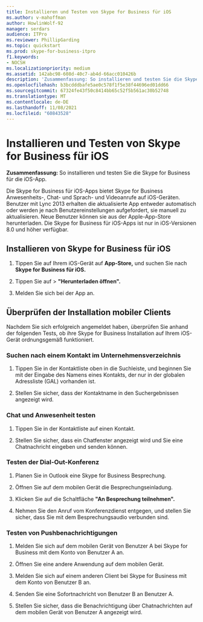 ```yaml
---
title: Installieren und Testen von Skype for Business für iOS
ms.author: v-mahoffman
author: HowlinWolf-92
manager: serdars
audience: ITPro
ms.reviewer: PhillipGarding
ms.topic: quickstart
ms.prod: skype-for-business-itpro
f1.keywords:
- NOCSH
ms.localizationpriority: medium
ms.assetid: 142abc98-608d-40c7-ab4d-66acc010426b
description: 'Zusammenfassung: So installieren und testen Sie die Skype for Business für die iOS-App.'
ms.openlocfilehash: b3bcdddbafe5ae0c578f1f5e38f44696ed01dd66
ms.sourcegitcommit: 67324fe43f50c8414bb65c52f5b561ac30b52748
ms.translationtype: MT
ms.contentlocale: de-DE
ms.lasthandoff: 11/08/2021
ms.locfileid: "60843528"
---
```

# <a name="install-and-test-skype-for-business-for-ios"></a>Installieren und Testen von Skype for Business für iOS
 
**Zusammenfassung:** So installieren und testen Sie die Skype for Business für die iOS-App.
  
Die Skype for Business für iOS-Apps bietet Skype for Business Anwesenheits-, Chat- und Sprach- und Videoanrufe auf iOS-Geräten. Benutzer mit Lync 2013 erhalten die aktualisierte App entweder automatisch oder werden je nach Benutzereinstellungen aufgefordert, sie manuell zu aktualisieren. Neue Benutzer können sie aus der Apple-App-Store herunterladen. Die Skype for Business für iOS-Apps ist nur in iOS-Versionen 8.0 und höher verfügbar.
  
## <a name="installing-skype-for-business-for-ios"></a>Installieren von Skype for Business für iOS

1. Tippen Sie auf Ihrem iOS-Gerät auf **App-Store,** und suchen Sie nach **Skype for Business für iOS.**
    
2. Tippen Sie auf   >  **"Herunterladen öffnen".** 
    
3. Melden Sie sich bei der App an.
    
## <a name="verifying-mobile-client-installation"></a>Überprüfen der Installation mobiler Clients

Nachdem Sie sich erfolgreich angemeldet haben, überprüfen Sie anhand der folgenden Tests, ob ihre Skype for Business Installation auf Ihrem iOS-Gerät ordnungsgemäß funktioniert. 
  
### <a name="search-for-a-contact-in-the-corporate-directory"></a>Suchen nach einem Kontakt im Unternehmensverzeichnis

1. Tippen Sie in der Kontaktliste oben in die Suchleiste, und beginnen Sie mit der Eingabe des Namens eines Kontakts, der nur in der globalen Adressliste (GAL) vorhanden ist. 
    
2. Stellen Sie sicher, dass der Kontaktname in den Suchergebnissen angezeigt wird. 
    
### <a name="test-instant-messaging-and-presence"></a>Chat und Anwesenheit testen

1. Tippen Sie in der Kontaktliste auf einen Kontakt. 
    
2. Stellen Sie sicher, dass ein Chatfenster angezeigt wird und Sie eine Chatnachricht eingeben und senden können. 
    
### <a name="test-dial-out-conferencing"></a>Testen der Dial-Out-Konferenz

1. Planen Sie in Outlook eine Skype for Business Besprechung. 
    
2. Öffnen Sie auf dem mobilen Gerät die Besprechungseinladung. 
    
3. Klicken Sie auf die Schaltfläche **"An Besprechung teilnehmen".**
    
4. Nehmen Sie den Anruf vom Konferenzdienst entgegen, und stellen Sie sicher, dass Sie mit dem Besprechungsaudio verbunden sind. 
    
### <a name="test-push-notifications"></a>Testen von Pushbenachrichtigungen

1. Melden Sie sich auf dem mobilen Gerät von Benutzer A bei Skype for Business mit dem Konto von Benutzer A an. 
    
2. Öffnen Sie eine andere Anwendung auf dem mobilen Gerät. 
    
3. Melden Sie sich auf einem anderen Client bei Skype for Business mit dem Konto von Benutzer B an. 
    
4. Senden Sie eine Sofortnachricht von Benutzer B an Benutzer A. 
    
5. Stellen Sie sicher, dass die Benachrichtigung über Chatnachrichten auf dem mobilen Gerät von Benutzer A angezeigt wird. 
    

